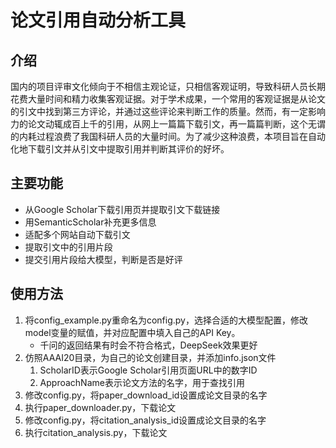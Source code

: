 # 论文引用自动分析工具

## 介绍

国内的项目评审文化倾向于不相信主观论证，只相信客观证明，导致科研人员长期花费大量时间和精力收集客观证据。对于学术成果，一个常用的客观证据是从论文的引文中找到第三方评论，并通过这些评论来判断工作的质量。然而，有一定影响力的论文动辄成百上千的引用，从网上一篇篇下载引文，再一篇篇判断，这个无谓的内耗过程浪费了我国科研人员的大量时间。为了减少这种浪费，本项目旨在自动化地下载引文并从引文中提取引用并判断其评价的好坏。

## 主要功能
* 从Google Scholar下载引用页并提取引文下载链接
* 用SemanticScholar补充更多信息
* 适配多个网站自动下载引文
* 提取引文中的引用片段
* 提交引用片段给大模型，判断是否是好评

## 使用方法
1. 将config_example.py重命名为config.py，选择合适的大模型配置，修改model变量的赋值，并对应配置中填入自己的API Key。
   * 千问的返回结果有时会不符合格式，DeepSeek效果更好
2. 仿照AAAI20目录，为自己的论文创建目录，并添加info.json文件
   1. ScholarID表示Google Scholar引用页面URL中的数字ID
   2. ApproachName表示论文方法的名字，用于查找引用
3. 修改config.py，将paper_download_id设置成论文目录的名字
4. 执行paper_downloader.py，下载论文
5. 修改config.py，将citation_analysis_id设置成论文目录的名字
6. 执行citation_analysis.py，下载论文